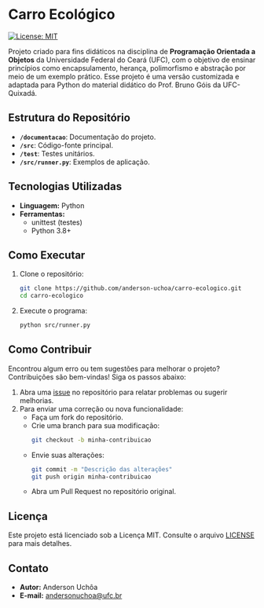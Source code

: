 # Carro Ecológico

[![License: MIT](https://img.shields.io/badge/License-MIT-yellow.svg)](https://opensource.org/licenses/MIT)

Projeto criado para fins didáticos na disciplina de **Programação Orientada a Objetos** da Universidade Federal do Ceará (UFC), com o objetivo de ensinar princípios como encapsulamento, herança, polimorfismo e abstração por meio de um exemplo prático. Esse projeto é uma versão customizada e adaptada para Python do material didático do Prof. Bruno Góis da UFC-Quixadá.

## Estrutura do Repositório

- **`/documentacao`**: Documentação do projeto.
- **`/src`**: Código-fonte principal.
- **`/test`**: Testes unitários.
- **`/src/runner.py`**: Exemplos de aplicação.

## Tecnologias Utilizadas

- **Linguagem:** Python
- **Ferramentas:**
  - unittest (testes)
  - Python 3.8+

## Como Executar

1. Clone o repositório:
   ```bash
   git clone https://github.com/anderson-uchoa/carro-ecologico.git
   cd carro-ecologico
   ```
2. Execute o programa:
   ```bash
   python src/runner.py
   ```

## Como Contribuir

Encontrou algum erro ou tem sugestões para melhorar o projeto? Contribuições são bem-vindas! Siga os passos abaixo:

1. Abra uma [issue](https://github.com/anderson-uchoa/carro-ecologico/issues) no repositório para relatar problemas ou sugerir melhorias.
2. Para enviar uma correção ou nova funcionalidade:
   - Faça um fork do repositório.
   - Crie uma branch para sua modificação:
     ```bash
     git checkout -b minha-contribuicao
     ```
   - Envie suas alterações:
     ```bash
     git commit -m "Descrição das alterações"
     git push origin minha-contribuicao
     ```
   - Abra um Pull Request no repositório original.


## Licença

Este projeto está licenciado sob a Licença MIT. Consulte o arquivo [LICENSE](LICENSE) para mais detalhes.

## Contato

- **Autor:** Anderson Uchôa  
- **E-mail:** [andersonuchoa@ufc.br](mailto:andersonuchoa@ufc.br) 

